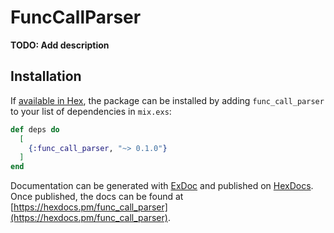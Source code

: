 # FuncCallParser

**TODO: Add description**

## Installation

If [available in Hex](https://hex.pm/docs/publish), the package can be installed
by adding `func_call_parser` to your list of dependencies in `mix.exs`:

```elixir
def deps do
  [
    {:func_call_parser, "~> 0.1.0"}
  ]
end
```

Documentation can be generated with [ExDoc](https://github.com/elixir-lang/ex_doc)
and published on [HexDocs](https://hexdocs.pm). Once published, the docs can
be found at [https://hexdocs.pm/func_call_parser](https://hexdocs.pm/func_call_parser).

